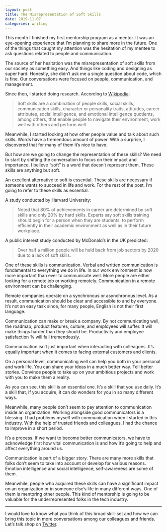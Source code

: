 ```yaml
---
layout: post
title: The Misrepresentation of Soft Skills
date: 2019-11-07
categories: writing
---
```


This month I finished my first mentorship program as a mentor. It was an eye-opening experience that I’m planning to share more in the future. One of the things that caught my attention was the hesitation of my mentee to ask questions related to people and communication.

The source of her hesitation was the misrepresentation of soft skills from our society as something easy. And things like coding and designing as super hard. Honestly, she didn’t ask me a single question about code, which is fine. Our conversations were focused on people, communication, and management.

Since then, I started doing research. According to [Wikipedia](https://en.wikipedia.org/wiki/Soft_skills):

> Soft skills are a combination of people skills, social skills, communication skills,  character or personality traits, attitudes, career attributes, social intelligence, and emotional intelligence quotients, among others, that enable people to navigate their environment, work well with others and perform well.

Meanwhile, I started looking at how other people value and talk about such skills. Words have a tremendous amount of power. With a surprise, I discovered that for many of them it’s nice to have.

But how are we going to change the representation of these skills? We need to start by shifting the conversation to focus on their impact and importance. I believe “soft” is a word that doesn’t represent them. These skills are anything but soft.

An excellent alternative to soft is essential. These skills are necessary if someone wants to succeed in life and work. For the rest of the post, I’m going to refer to these skills as essential.

A study conducted by Harvard University:

> Noted that 80% of achievements in career are determined by soft skills and only 20% by hard skills. Experts say soft skills training should begin for a person when they are students, to perform efficiently in their academic environment as well as in their future workplace.

A public interest study conducted by McDonald’s in the UK predicted:

> Over half a million people will be held back from job sectors by 2020 due to a lack of soft skills.

One of these skills is communication. Verbal and written communication is fundamental to everything we do in life. In our work environment is now more important than ever to communicate well. More people are either looking for a remote job or working remotely. Communication in a remote environment can be challenging.

Remote companies operate on a synchronous or asynchronous level. As a result, communication should be clear and accessible to and by everyone. It’s not an easy task since, for many people, English is not their first language.

Communication can make or break a company. By not communicating well, the roadmap, product features, culture, and employees will suffer. It will make things harder than they should be. Productivity and employee satisfaction % will fall tremendously.

Communication isn’t just important when interacting with colleagues. It’s equally important when it comes to facing external customers and clients.

On a personal level, communicating well can help you both in your personal and work life. You can share your ideas in a much better way. Tell better stories. Convince people to take up on your ambitious projects and work with you to make them a reality.

As you can see, this skill is an essential one. It’s a skill that you use daily. It’s a skill that, if you acquire, it can do wonders for you in so many different ways.

Meanwhile, many people don’t seem to pay attention to communication inside an organization. Working alongside good communicators is a blessing. I had problems myself with communication when I started in this industry. With the help of trusted friends and colleagues, I had the chance to improve in a short period.

It’s a process. If we want to become better communicators, we have to acknowledge first how vital communication is and how it’s going to help and affect everything around us.

Communication is part of a bigger story. There are many more skills that folks don’t seem to take into account or develop for various reasons. Emotion intelligence and social intelligence, self-awareness are some of them.

Meanwhile, people who acquired these skills can have a significant impact on an organization or in someone else’s life in many different ways. One of them is mentoring other people. This kind of mentorship is going to be valuable for the underrepresented folks in the tech industry.

- - - -

I would love to know what you think of this broad skill-set and how we can bring this topic in more conversations among our colleagues and friends. Let’s talk shop on [Twitter](https://twitter.com/agisilaosts).
